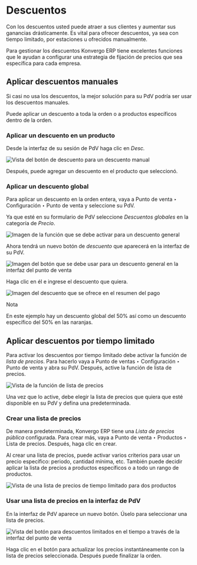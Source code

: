 # Descuentos

Con los descuentos usted puede atraer a sus clientes y aumentar sus ganancias
drásticamente. Es vital para ofrecer descuentos, ya sea con tiempo limitado,
por estaciones u ofrecidos manualmente.

Para gestionar los descuentos Konvergo ERP tiene excelentes funciones que le ayudan a
configurar una estrategia de fijación de precios que sea específica para cada
empresa.

## Aplicar descuentos manuales

Si casi no usa los descuentos, la mejor solución para su PdV podría ser usar
los descuentos manuales.

Puede aplicar un descuento a toda la orden o a productos específicos dentro de
la orden.

### Aplicar un descuento en un producto

Desde la interfaz de su sesión de PdV haga clic en _Desc._

![Vista del botón de descuento para un descuento
manual](../../../../_images/discounts_01.png)

Después, puede agregar un descuento en el producto que seleccionó.

### Aplicar un descuento global

Para aplicar un descuento en la orden entera, vaya a Punto de venta ‣
Configuración ‣ Punto de venta y seleccione su PdV.

Ya que esté en su formulario de PdV seleccione _Descuentos globales_ en la
categoría de _Precio_.

![Imagen de la función que se debe activar para un descuento
general](../../../../_images/discounts_02.png)

Ahora tendrá un nuevo botón de _descuento_ que aparecerá en la interfaz de su
PdV.

![Imagen del botón que se debe usar para un descuento general en la interfaz
del punto de venta](../../../../_images/discounts_03.png)

Haga clic en él e ingrese el descuento que quiera.

![Imagen del descuento que se ofrece en el resumen del
pago](../../../../_images/discounts_04.png) <div class="alert alert-primary">
<p class="alert-title">
Nota</p><p>En este ejemplo hay un descuento global del 50% así como un descuento específico del 50% en las naranjas.</p>
</div>

## Aplicar descuentos por tiempo limitado

Para activar los descuentos por tiempo limitado debe activar la función de
_lista de precios_. Para hacerlo vaya a Punto de ventas ‣ Configuración ‣
Punto de venta y abra su PdV. Después, active la función de lista de precios.

![Vista de la función de lista de
precios](../../../../_images/discounts_05.png)

Una vez que lo active, debe elegir la lista de precios que quiera que esté
disponible en su PdV y defina una predeterminada.

### Crear una lista de precios

De manera predeterminada, Konvergo ERP tiene una _Lista de precios pública_
configurada. Para crear más, vaya a Punto de venta ‣ Productos ‣ Lista de
precios. Después, haga clic en crear.

Al crear una lista de precios, puede activar varios criterios para usar un
precio específico: periodo, cantidad mínima, etc. También puede decidir
aplicar la lista de precios a productos específicos o a todo un rango de
productos.

![Vista de una lista de precios de tiempo limitado para dos
productos](../../../../_images/discounts_06.png)

### Usar una lista de precios en la interfaz de PdV

En la interfaz de PdV aparece un nuevo botón. Úselo para seleccionar una lista
de precios.

![Vista del botón para descuentos limitados en el tiempo a través de la
interfaz del punto de venta](../../../../_images/discounts_07.png)

Haga clic en el botón para actualizar los precios instantáneamente con la
lista de precios seleccionada. Después puede finalizar la orden.

